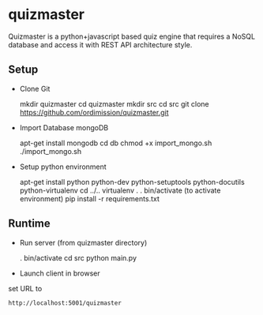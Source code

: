 quizmaster
==========

Quizmaster is a python+javascript based quiz engine that requires a NoSQL database and access it with REST API architecture style.

Setup
-----

* Clone Git

    mkdir quizmaster
    cd quizmaster
    mkdir src
    cd src
    git clone https://github.com/ordimission/quizmaster.git

* Import Database mongoDB

    apt-get install mongodb
    cd db
    chmod +x import_mongo.sh
    ./import_mongo.sh

* Setup python environment

    apt-get install python python-dev python-setuptools python-docutils python-virtualenv
    cd ../..
    virtualenv .
    . bin/activate (to activate environment)
    pip install -r requirements.txt
 

Runtime
-------

* Run server (from quizmaster directory)

    . bin/activate
    cd src
    python main.py


* Launch client in browser

set URL to 

    http://localhost:5001/quizmaster